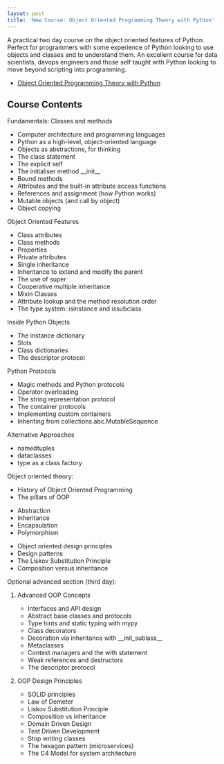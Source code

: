 ```yaml
---
layout: post
title: 'New Course: Object Oriented Programming Theory with Python'
---
```


A practical two day course on the object oriented features of Python. Perfect for programmers with some experience of Python looking to use objects and classes and to understand them. An excellent course for data scientists, devops engineers and those self taught with Python looking to move beyond scripting into programming.

* [Object Oriented Programming Theory with Python](/oopwithpython/)

## Course Contents

Fundamentals: Classes and methods

* Computer architecture and programming languages
* Python as a high-level, object-oriented language
* Objects as abstractions, for thinking
* The class statement
* The explicit self
* The initialiser method \_\_init__
* Bound methods
* Attributes and the built-in attribute access functions
* References and assignment (how Python works)
* Mutable objects (and call by object)
* Object copying

Object Oriented Features

* Class attributes
* Class methods
* Properties
* Private attributes
* Single inheritance
* Inheritance to extend and modify the parent
* The use of super
* Cooperative multiple inheritance
* Mixin Classes
* Attribute lookup and the method resolution order
* The type system: isinstance and issubclass

Inside Python Objects

* The instance dictionary
* Slots
* Class dictionaries
* The descriptor protocol

Python Protocols

* Magic methods and Python protocols
* Operator overloading
* The string representation protocol
* The container protocols
* Implementing custom containers
* Inheriting from collections.abc.MutableSequence

Alternative Approaches

* namedtuples
* dataclasses
* type as a class factory

Object oriented theory:

* History of Object Oriented Programming
* The pillars of OOP
 - Abstraction
 - Inheritance
 - Encapsulation
 - Polymorphism
* Object oriented design principles
* Design patterns
* The Liskov Substitution Principle
* Composition versus inheritance

Optional advanced section (third day):

1. Advanced OOP Concepts

   * Interfaces and API design
   * Abstract base classes and protocols
   * Type hints and static typing with mypy
   * Class decorators
   * Decoration via inheritance with \_\_init_sublass__
   * Metaclasses
   * Context managers and the with statement
   * Weak references and destructors
   * The descriptor protocol


2. OOP Design Principles

   * SOLID principles
   * Law of Demeter
   * Liskov Substitution Principle
   * Composition vs inheritance
   * Domain Driven Design
   * Test Driven Development
   * Stop writing classes
   * The hexagon pattern (microservices)
   * The C4 Model for system architecture
